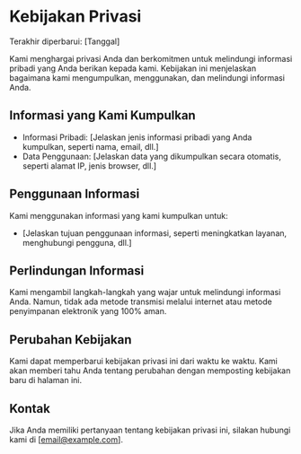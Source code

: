 # Kebijakan Privasi

Terakhir diperbarui: [Tanggal]

Kami menghargai privasi Anda dan berkomitmen untuk melindungi informasi pribadi yang Anda berikan kepada kami. Kebijakan ini menjelaskan bagaimana kami mengumpulkan, menggunakan, dan melindungi informasi Anda.

## Informasi yang Kami Kumpulkan

- Informasi Pribadi: [Jelaskan jenis informasi pribadi yang Anda kumpulkan, seperti nama, email, dll.]
- Data Penggunaan: [Jelaskan data yang dikumpulkan secara otomatis, seperti alamat IP, jenis browser, dll.]

## Penggunaan Informasi

Kami menggunakan informasi yang kami kumpulkan untuk:
- [Jelaskan tujuan penggunaan informasi, seperti meningkatkan layanan, menghubungi pengguna, dll.]

## Perlindungan Informasi

Kami mengambil langkah-langkah yang wajar untuk melindungi informasi Anda. Namun, tidak ada metode transmisi melalui internet atau metode penyimpanan elektronik yang 100% aman.

## Perubahan Kebijakan

Kami dapat memperbarui kebijakan privasi ini dari waktu ke waktu. Kami akan memberi tahu Anda tentang perubahan dengan memposting kebijakan baru di halaman ini.

## Kontak

Jika Anda memiliki pertanyaan tentang kebijakan privasi ini, silakan hubungi kami di [email@example.com].
